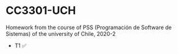 # CC3301-UCH
Homework from the course of PSS (Programación de Software de Sistemas) of the university of Chile, 2020-2

- T1 ✅
